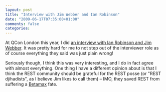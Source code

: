 ```yaml
---
layout: post
title: "Interview with Jim Webber and Ian Robinson"
date: "2009-06-17T07:35:00+01:00"
comments: false
categories: 
---
```


<p>At QCon London this year, I did <a href="http://www.infoq.com/interviews/robinson-webber-rest">an interview with Ian Robinson and Jim Webber</a>. It was pretty hard for me to not step out of the interviewer role as of course everything they said was just plain wrong! </p>

<p>Seriously though, I think this was very interesting, and I do in fact agree with almost everything. One thing I have a different opinion about is that I think the REST community should be grateful for the REST posse (or "REST djihadists", as I believe Jim likes to call them) – IMO, they saved REST from suffering a <a href="http://en.wikipedia.org/wiki/Betamax">Betamax</a> fate. </p>


